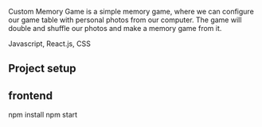 Custom Memory Game is a simple memory game, where we can configure our game table with personal photos from our computer. The game will double and shuffle our photos and make a memory game from it.

Javascript, React.js, CSS

## Project setup

## frontend
npm install
npm start
